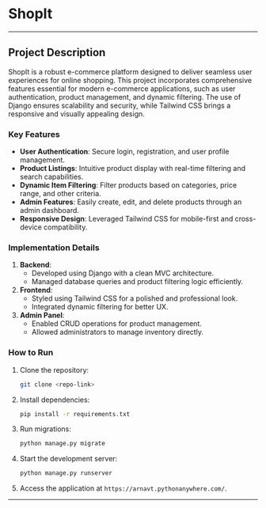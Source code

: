 ﻿# ShopIt
---


## Project Description

ShopIt is a robust e-commerce platform designed to deliver seamless user experiences for online shopping. This project incorporates comprehensive features essential for modern e-commerce applications, such as user authentication, product management, and dynamic filtering. The use of Django ensures scalability and security, while Tailwind CSS brings a responsive and visually appealing design.

### Key Features

- **User Authentication**: Secure login, registration, and user profile management.
- **Product Listings**: Intuitive product display with real-time filtering and search capabilities.
- **Dynamic Item Filtering**: Filter products based on categories, price range, and other criteria.
- **Admin Features**: Easily create, edit, and delete products through an admin dashboard.
- **Responsive Design**: Leveraged Tailwind CSS for mobile-first and cross-device compatibility.

### Implementation Details

1. **Backend**:
   - Developed using Django with a clean MVC architecture.
   - Managed database queries and product filtering logic efficiently.
2. **Frontend**:
   - Styled using Tailwind CSS for a polished and professional look.
   - Integrated dynamic filtering for better UX.
3. **Admin Panel**:
   - Enabled CRUD operations for product management.
   - Allowed administrators to manage inventory directly.

### How to Run

1. Clone the repository:
   ```bash
   git clone <repo-link>
   ```
2. Install dependencies:
   ```bash
   pip install -r requirements.txt
   ```
3. Run migrations:
   ```bash
   python manage.py migrate
   ```
4. Start the development server:
   ```bash
   python manage.py runserver
   ```
5. Access the application at `https://arnavt.pythonanywhere.com/`.

---
